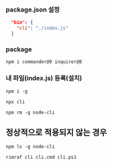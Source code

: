 
### package.json 설정 
```json
  "bin": {
    "cli": "./index.js"
  }
```

### package
```
npm i commander@9 inquirer@8
```

### 내 파일(index.js) 등록(설치) 
```
npm i -g
```

```
npx cli
```

```
npm rm -g node-cli
```

## 정상적으로 적용되지 않는 경우
```
npm ls -g node-cli
```
```
rimraf cli cli.cmd cli.ps1
```
